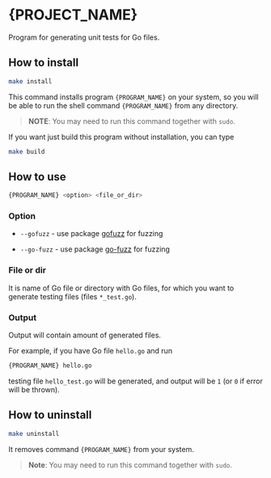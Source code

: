# {PROJECT_NAME}

Program for generating unit tests for Go files.

## How to install

```bash
make install
```

This command installs program `{PROGRAM_NAME}` on your system, so you will be
able to run the shell command `{PROGRAM_NAME}` from any directory.

> **NOTE**: You may need to run this command together with `sudo`.

If you want just build this program without installation, you can type

```bash
make build
```

## How to use

```bash
{PROGRAM_NAME} <option> <file_or_dir>
```

### Option

* `--gofuzz` - use package [gofuzz](https://github.com/google/gofuzz) for
fuzzing

* `--go-fuzz` - use package [go-fuzz](https://github.com/dvyukov/go-fuzz) for
fuzzing

### File or dir

It is name of Go file or directory with Go files, for  which you want to
generate testing files (files `*_test.go`).

### Output

Output will contain amount of generated files.

For example, if you have Go file `hello.go` and run
```bash
{PROGRAM_NAME} hello.go
```
testing file `hello_test.go` will be generated, and output will be `1` (or `0`
if error will be thrown).

## How to uninstall

```bash
make uninstall
```

It removes command `{PROGRAM_NAME}` from your system.

> **Note**: You may need to run this command together with `sudo`.
